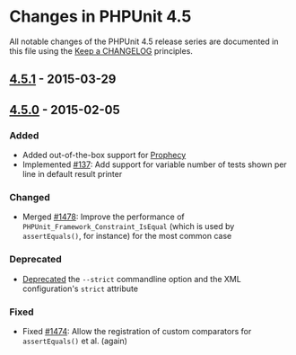 # Changes in PHPUnit 4.5

All notable changes of the PHPUnit 4.5 release series are documented in this file using the [Keep a CHANGELOG](http://keepachangelog.com/) principles.

## [4.5.1] - 2015-03-29

## [4.5.0] - 2015-02-05

### Added

- Added out-of-the-box support for [Prophecy](https://github.com/phpspec/prophecy)
- Implemented [#137](https://github.com/sebastianbergmann/phpunit/issues/137): Add support for variable number of tests shown per line in default result printer

### Changed

- Merged [#1478](https://github.com/sebastianbergmann/phpunit/issues/1478): Improve the performance of `PHPUnit_Framework_Constraint_IsEqual` (which is used by `assertEquals()`, for instance) for the most common case

### Deprecated

- [Deprecated](https://github.com/sebastianbergmann/phpunit/commit/7abe7796f77b13fdf3cfc506fb987d6c2ab477f5) the `--strict` commandline option and the XML configuration's `strict` attribute

### Fixed

- Fixed [#1474](https://github.com/sebastianbergmann/phpunit/issues/1474): Allow the registration of custom comparators for `assertEquals()` et al. (again)

[4.5.1]: https://github.com/sebastianbergmann/phpunit/compare/4.5.0...4.5.1
[4.5.0]: https://github.com/sebastianbergmann/phpunit/compare/4.4...4.5.0

